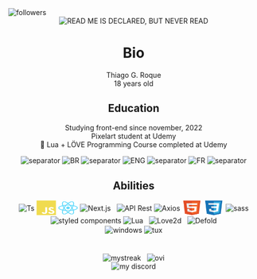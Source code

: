 <img alt="followers" title="Follow me on Github" src="https://img.shields.io/github/followers/azbito?color=236ad3&style=for-the-badge&logo=github&label=Follow"/>

<div align="center">
  
<img src="https://user-images.githubusercontent.com/101950809/234441865-381eaf62-d8d1-4252-9286-b9ff4e9bc5b0.png" alt="READ ME IS DECLARED, BUT NEVER READ" width="300"/>

# Bio

<link rel="stylesheet" href="https://cdn.jsdelivr.net/gh/devicons/devicon@v2.15.1/devicon.min.css">
Thiago G. Roque
<br />
18 years old

## Education

Studying front-end since november, 2022
<br />
Pixelart student at Udemy
<br />
📜 Lua + LÖVE Programming Course completed at Udemy

<div>
<img align="center" alt="separator" height="30" width="30" src='https://cdn-icons-png.flaticon.com/512/8215/8215370.png' />  
<img align="center" alt="BR" height="50" width="50" src="https://cdn-icons-png.flaticon.com/512/4087/4087482.png" /> 
<img align="center" alt="separator" height="30" width="30" src='https://cdn-icons-png.flaticon.com/512/8215/8215370.png' />
<img align="center" alt="ENG" height="50" width="50" src="https://cdn-icons-png.flaticon.com/512/491/491560.png" />
<img align="center" alt="separator" height="30" width="30" src='https://cdn-icons-png.flaticon.com/512/8215/8215370.png' />
<img align="center" alt="FR" height="50" width="50" src="https://cdn-icons-png.flaticon.com/512/168/168005.png" />
<img align="center" alt="separator" height="30" width="30" src='https://cdn-icons-png.flaticon.com/512/8215/8215370.png' />
</div >

## Abilities
<div>
  <img align="center" alt="Ts" height="30" width="40" src="https://cdn.jsdelivr.net/gh/devicons/devicon/icons/typescript/typescript-original.svg" />        
  <img align="center" alt="Js" height="30" width="40" src="https://raw.githubusercontent.com/devicons/devicon/master/icons/javascript/javascript-plain.svg" />
  <img align="center" alt="React" height="30" width="40" src="https://raw.githubusercontent.com/devicons/devicon/master/icons/react/react-original.svg" />
  <img align="center" alt="Next.js" height="30" width="30" src="https://www.datocms-assets.com/75941/1657707878-nextjs_logo.png" />
   &nbsp;

  <img align="center" alt="API Rest" height="35" width="40" src="https://media.discordapp.net/attachments/972891315413057636/1087965346339766403/rest-api-icon.png" />
  <img align="center" alt="Axios" height="50" width="50" src="https://avatars.githubusercontent.com/u/32372333?s=400&v=4" />
  <img align="center" alt="HTML" height="30" width="40" src="https://raw.githubusercontent.com/devicons/devicon/master/icons/html5/html5-original.svg" />
  <img align="center" alt="css" height="30" width="40" src="https://raw.githubusercontent.com/devicons/devicon/master/icons/css3/css3-original.svg" />
  <img align="center" alt="sass" height="30" width="40" src="https://cdn.jsdelivr.net/gh/devicons/devicon/icons/sass/sass-original.svg" />
  <img align="center" alt="styled components" height="30" width="30" src="https://avatars.githubusercontent.com/u/20658825?s=200&v=4" />
  <img align="center" alt="Lua" height="30" width="30" src='https://cdn.discordapp.com/attachments/1066766645533618238/1067976683124162621/Sem_Titulo-2.png' />
 &nbsp;
  <img align="center" alt="Love2d" height="30" width="30" src="https://cdn.discordapp.com/attachments/1052319296644194324/1084313102960558130/unnamed.png" />
  &nbsp;
  <img align="center" alt="Defold" src="https://defold.com/images/logo/defold/logo_with_text/logo-ver-outline-white-160.png" height="30" width="25" />
  <br />
  <img align="center" alt="windows" height="40" width="40" src="https://cdn-icons-png.flaticon.com/512/232/232411.png">  
  <img align="center" alt="tux" height="30" width="40" src="https://cdn.jsdelivr.net/gh/devicons/devicon/icons/linux/linux-original.svg"> 
</div>
  
#
  
<div>
<img src="https://github-readme-streak-stats.herokuapp.com/?user=azbito&theme=tokyonight" alt="mystreak" width="415"/>
   &nbsp;
<img src="https://github-readme-stats.vercel.app/api/top-langs?username=azbito&show_icons=true&locale=en&layout=compact&theme=tokyonight" alt="ovi" />
</div>

<div align="center">
<img src="https://user-images.githubusercontent.com/101950809/230964168-f93bbc1b-eb60-40da-a38a-4a41e7b5616e.png" alt="my discord" width="50%" />
</div>
</div>
